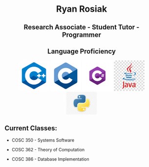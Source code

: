 <h1> <div align="center">Ryan Rosiak</div> </h1>
<h2> <div align="center">Research Associate - Student Tutor - Programmer</div> </h2>
<h2> <div align="center">Language Proficiency</div> </h2>
<div align="center">
  <img src="Pictures/cpp.png" width="100"></img>
  <img src="Pictures/c.png" width="100"></img>
  <img src="Pictures/csharp.png" width="100"></img>
  <img src="Pictures/java.png" width="100"></img>
  <img src="Pictures/python.png" width="100"></img>
</div>
<h2> <div align="left">Current Classes:</div> </h2>
<ul>
  <li><p>COSC 350 - Systems Software</p></li>
  <li><p>COSC 362 - Theory of Computation</p></li>
  <li><p>COSC 386 - Database Implementation</p></li>
</ul>
<!--
**spa542/spa542** is a ✨ _special_ ✨ repository because its `README.md` (this file) appears on your GitHub profile.

Here are some ideas to get you started:

- 🔭 I’m currently working on ...
- 🌱 I’m currently learning ...
- 👯 I’m looking to collaborate on ...
- 🤔 I’m looking for help with ...
- 💬 Ask me about ...
- 📫 How to reach me: ...
- 😄 Pronouns: ...
- ⚡ Fun fact: ...
-->
